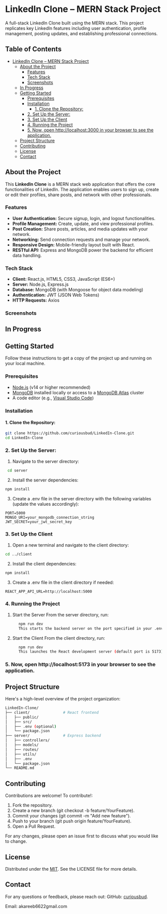 # LinkedIn Clone – MERN Stack Project

A full-stack LinkedIn Clone built using the MERN stack. This project replicates key LinkedIn features including user authentication, profile management, posting updates, and establishing professional connections.

## Table of Contents

- [LinkedIn Clone – MERN Stack Project](#linkedin-clone--mern-stack-project)
  - [About the Project](#about-the-project)
    - [Features](#features)
    - [Tech Stack](#tech-stack)
    - [Screenshots](#screenshots)
  - [In Progress](#in-progress)
  - [Getting Started](#getting-started)
    - [Prerequisites](#prerequisites)
    - [Installation](#installation)
      - [1. Clone the Repository:](#1-clone-the-repository)
    - [2. Set Up the Server:](#2-set-up-the-server)
    - [3. Set Up the Client](#3-set-up-the-client)
    - [4. Running the Project](#4-running-the-project)
    - [5. Now, open http://localhost:3000 in your browser to see the application.](#5-now-open-httplocalhost3000-in-your-browser-to-see-the-application)
  - [Project Structure](#project-structure)
  - [Contributing](#contributing)
  - [License](#license)
  - [Contact](#contact)


## About the Project

This **LinkedIn Clone** is a MERN stack web application that offers the core functionalities of LinkedIn. The application enables users to sign up, create or edit their profiles, share posts, and network with other professionals.

### Features

- **User Authentication:** Secure signup, login, and logout functionalities.
- **Profile Management:** Create, update, and view professional profiles.
- **Post Creation:** Share posts, articles, and media updates with your network.
- **Networking:** Send connection requests and manage your network.
- **Responsive Design:** Mobile-friendly layout built with React.
- **RESTful API:** Express and MongoDB power the backend for efficient data handling.

### Tech Stack

- **Client:** React.js, HTML5, CSS3, JavaScript (ES6+)
- **Server:** Node.js, Express.js
- **Database:** MongoDB (with Mongoose for object data modeling)
- **Authentication:** JWT (JSON Web Tokens)
- **HTTP Requests:** Axios

### Screenshots

## In Progress


## Getting Started

Follow these instructions to get a copy of the project up and running on your local machine.

### Prerequisites

- [Node.js](https://nodejs.org/en/download/) (v14 or higher recommended)
- [MongoDB](https://www.mongodb.com/try/download/community) installed locally or access to a [MongoDB Atlas](https://www.mongodb.com/cloud/atlas) cluster
- A code editor (e.g., [Visual Studio Code](https://code.visualstudio.com/))

### Installation

#### 1. Clone the Repository:

```bash
git clone https://github.com/curiousbud/LinkedIn-Clone.git
cd LinkedIn-Clone
```

### 2. Set Up the Server:
  1. Navigate to the server directory:
 ```bash
  cd server
```

  2. Install the server dependencies:
  ```bash
  npm install
  ```
  
 3.  Create a .env file in the server directory with the following variables (update the values accordingly):
  ```env
  PORT=5000
  MONGO_URI=your_mongodb_connection_string
  JWT_SECRET=your_jwt_secret_key
  ```
  
### 3. Set Up the Client
  1. Open a new terminal and navigate to the client directory:
  ```bash
  cd ../client
  ```
  
  2. Install the client dependencies:
  ```bash
  npm install
  ```
  
  3. Create a .env file in the client directory if needed:
  ```env
  REACT_APP_API_URL=http://localhost:5000
  ```
### 4. Running the Project
  1. Start the Server
    From the server directory, run:
```bash
      npm run dev
      This starts the backend server on the port specified in your .env file (default is 5000).
```

  2. Start the Client
    From the client directory, run:
```bash
      npm run dev
      This launches the React development server (default port is 5173).
```

### 5. Now, open http://localhost:5173 in your browser to see the application.

## Project Structure
  Here's a high-level overview of the project organization:

  ```bash
  LinkedIn-Clone/
  ├── client/               # React frontend
  │   ├── public/
  │   ├── src/
  │   ├── .env (optional)
  │   └── package.json
  ├── server/               # Express backend
  │   ├── controllers/
  │   ├── models/
  │   ├── routes/
  │   ├── utils/
  │   ├── .env
  │   └── package.json
  └── README.md
  ```
## Contributing
Contributions are welcome! To contribute!:
  1. Fork the repository.
  2. Create a new branch (git checkout -b feature/YourFeature).
  3. Commit your changes (git commit -m "Add new feature").
  4. Push to your branch (git push origin feature/YourFeature).
  5. Open a Pull Request.

For any changes, please open an issue first to discuss what you would like to change.

## License
Distributed under the [MIT](LICENSE). See the LICENSE file for more details.

## Contact
For any questions or feedback, please reach out:
GitHub: [curiousbud](https://github.com/curiousbud).

Email: akareeb6622gmail.com
